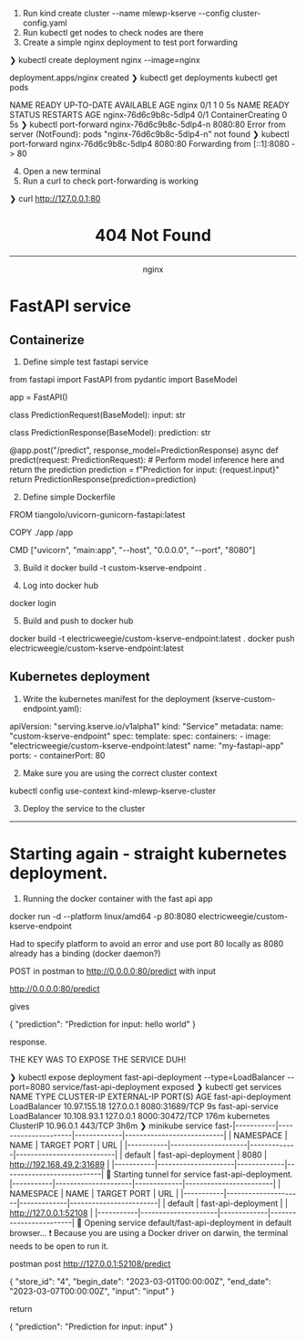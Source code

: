 1. Run  kind create cluster --name mlewp-kserve --config cluster-config.yaml
2. Run kubectl get nodes to check nodes are there
3. Create a simple nginx deployment to test port forwarding

❯ kubectl create deployment nginx --image=nginx

deployment.apps/nginx created
❯ kubectl get deployments
kubectl get pods

NAME    READY   UP-TO-DATE   AVAILABLE   AGE
nginx   0/1     1            0           5s
NAME                    READY   STATUS              RESTARTS   AGE
nginx-76d6c9b8c-5dlp4   0/1     ContainerCreating   0          5s
❯ kubectl port-forward nginx-76d6c9b8c-5dlp4-n 8080:80
Error from server (NotFound): pods "nginx-76d6c9b8c-5dlp4-n" not found
❯ kubectl port-forward nginx-76d6c9b8c-5dlp4 8080:80
Forwarding from [::1]:8080 -> 80

4. Open a new terminal
5. Run a curl to check port-forwarding is working

❯ curl http://127.0.0.1:80

<html>
<head><title>404 Not Found</title></head>
<body>
<center><h1>404 Not Found</h1></center>
<hr><center>nginx</center>
</body>
</html>

# FastAPI service 

## Containerize
1. Define simple test fastapi service

from fastapi import FastAPI
from pydantic import BaseModel

app = FastAPI()

class PredictionRequest(BaseModel):
    input: str

class PredictionResponse(BaseModel):
    prediction: str

@app.post("/predict", response_model=PredictionResponse)
async def predict(request: PredictionRequest):
    # Perform model inference here and return the prediction
    prediction = f"Prediction for input: {request.input}"
    return PredictionResponse(prediction=prediction)



2. Define simple Dockerfile

FROM tiangolo/uvicorn-gunicorn-fastapi:latest

COPY ./app /app

CMD ["uvicorn", "main:app", "--host", "0.0.0.0", "--port", "8080"]

3. Build it
docker build -t custom-kserve-endpoint .

4. Log into docker hub 

docker login

5. Build and push to docker hub

docker build -t electricweegie/custom-kserve-endpoint:latest .
docker push electricweegie/custom-kserve-endpoint:latest

## Kubernetes deployment

1. Write the kubernetes manifest for the deployment (kserve-custom-endpoint.yaml):

apiVersion: "serving.kserve.io/v1alpha1"
kind: "Service"
metadata:
  name: "custom-kserve-endpoint"
spec:
  template:
    spec:
      containers:
        - image: "electricweegie/custom-kserve-endpoint:latest"
          name: "my-fastapi-app"
          ports:
            - containerPort: 80

2. Make sure you are using the correct cluster context

kubectl config use-context kind-mlewp-kserve-cluster

3. Deploy the service to the cluster


----
# Starting again - straight kubernetes deployment.

1. Running the docker container with the fast api app

docker run -d --platform linux/amd64 -p 80:8080 electricweegie/custom-kserve-endpoint

Had to specify platform to avoid an error and use port 80 locally as 8080 already has a binding (docker daemon?)

POST in postman to  http://0.0.0.0:80/predict with input

http://0.0.0.0:80/predict

gives 

{
    "prediction": "Prediction for input: hello world"
}

response.

THE KEY WAS TO EXPOSE THE SERVICE DUH!

❯ kubectl expose deployment fast-api-deployment --type=LoadBalancer --port=8080
service/fast-api-deployment exposed
❯ kubectl get services
NAME                  TYPE           CLUSTER-IP     EXTERNAL-IP   PORT(S)          AGE
fast-api-deployment   LoadBalancer   10.97.155.18   127.0.0.1     8080:31689/TCP   9s
fast-api-service      LoadBalancer   10.108.93.1    127.0.0.1     8000:30472/TCP   176m
kubernetes            ClusterIP      10.96.0.1      <none>        443/TCP          3h6m
❯ minikube service fast-|-----------|---------------------|-------------|---------------------------|
| NAMESPACE |        NAME         | TARGET PORT |            URL            |
|-----------|---------------------|-------------|---------------------------|
| default   | fast-api-deployment |        8080 | http://192.168.49.2:31689 |
|-----------|---------------------|-------------|---------------------------|
🏃  Starting tunnel for service fast-api-deployment.
|-----------|---------------------|-------------|------------------------|
| NAMESPACE |        NAME         | TARGET PORT |          URL           |
|-----------|---------------------|-------------|------------------------|
| default   | fast-api-deployment |             | http://127.0.0.1:52108 |
|-----------|---------------------|-------------|------------------------|
🎉  Opening service default/fast-api-deployment in default browser...
❗  Because you are using a Docker driver on darwin, the terminal needs to be open to run it.


postman post http://127.0.0.1:52108/predict

{
    "store_id": "4",
    "begin_date": "2023-03-01T00:00:00Z",
    "end_date": "2023-03-07T00:00:00Z",
    "input": "input"
}

return 

{
    "prediction": "Prediction for input: input"
}
